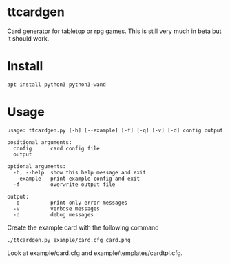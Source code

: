 # ttcardgen

Card generator for tabletop or rpg games. This is still very much in beta but it should work.


# Install

```
apt install python3 python3-wand
```

# Usage

```
usage: ttcardgen.py [-h] [--example] [-f] [-q] [-v] [-d] config output

positional arguments:
  config      card config file
  output

optional arguments:
  -h, --help  show this help message and exit
  --example   print example config and exit
  -f          overwrite output file

output:
  -q          print only error messages
  -v          verbose messages
  -d          debug messages
```

Create the example card with the following command
```
./ttcardgen.py example/card.cfg card.png
```

Look at example/card.cfg and example/templates/cardtpl.cfg.
